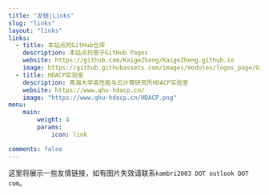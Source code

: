 ```yaml
---
title: "友链|Links"
slug: "links"
layout: "links"
links:
  - title: 本站点的GitHub仓库
    description: 本站点托管于GitHub Pages
    website: https://github.com/KaigeZheng/KaigeZheng.github.io
    image: https://github.githubassets.com/images/modules/logos_page/GitHub-Mark.png
  - title: HDACP实验室
    description: 青海大学高性能与云计算研究所HDACP实验室
    website: https://www.qhu-hdacp.cn/
    image: "https://www.qhu-hdacp.cn/HDACP.png"
menu:
    main: 
        weight: 4
        params:
            icon: link

comments: false
---
```


这里将展示一些友情链接，如有图片失效请联系`kambri2003 DOT outlook DOT com`。